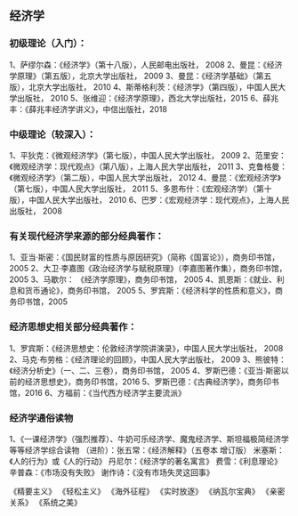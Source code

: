 
## 经济学

### 初级理论（入门）： 
1、萨缪尔森：《经济学》（第十八版），人民邮电出版社， 2008 
2、曼昆：《经济学原理》（第五版），北京大学出版社， 2009 
3、曼昆：《经济学基础》（第五版），北京大学出版社， 2010 
4、斯蒂格利茨：《经济学》（第四版），中国人民大学出版社， 2010
5、张维迎：《经济学原理》，西北大学出版社，2015
6、薛兆丰：《薛兆丰经济学讲义》，中信出版社，2018
### 中级理论（较深入）： 
1、平狄克：《微观经济学》（第七版），中国人民大学出版社， 2009 
2、范里安：《微观经济学：现代观点》（第八版），上海人民大学出版社， 2011 
3、克鲁格曼：《微观经济学》（第二版），中国人民大学出版社， 2012 
4、曼昆：《宏观经济学》（第七版），中国人民大学出版社， 2011 
5、多恩布什：《宏观经济学）（第十版），中国人民大学出版社， 2010 
6、巴罗：《宏观经济学：现代观点》，上海人民出版社， 2008
### 有关现代经济学来源的部分经典著作： 
1、亚当·斯密：《国民财富的性质与原因研究》（简称《国富论》），商务印书馆， 2005
2、大卫·李嘉图《政治经济学与赋税原理》（李嘉图著作集），商务印书馆， 2005
3、马歇尔： 《经济学原理》，商务印书馆， 2005 
4、凯恩斯：《就业、利息和货币通论》，商务印书馆， 2005 
5、罗宾斯：《经济科学的性质和意义》，商务印书馆，2005
### 经济思想史相关部分经典著作： 
1、罗宾斯：《经济思想史：伦敦经济学院讲演录》，中国人民大学出版社， 2008 
2、马克·布劳格：《经济理论的回顾》，中国人民大学出版社， 2009 
3、熊彼特：《经济分析史》（一、二、三卷），商务印书馆， 2005
4、罗斯巴德：《亚当·斯密以前的经济思想史》，商务印书馆，2016
5、罗斯巴德：《古典经济学》，商务印书馆，2016
6、方福前：《当代西方经济学主要流派》
### 经济学通俗读物
1、《一课经济学》（强烈推荐）、牛奶可乐经济学、魔鬼经济学、斯坦福极简经济学等等经济学综合读物
（进阶）：张五常：《经济解释》（五卷本 增订版）
米塞斯：《人的行为》或《人的行动》
丹尼尔：《经济学的著名寓言》
费雪：《利息理论》
辛普森：《市场没有失败》
谢作诗：《没有市场失灵这回事》


《精要主义》
《轻松主义》
《海外征程》
《实时放逐》
《纳瓦尔宝典》
《亲密关系》
《系统之美》